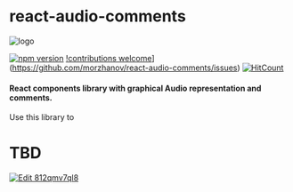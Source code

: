 # react-audio-comments

<img src="https://i.imgur.com/DbFz3bY.png" alt="logo" />

[![npm version](https://badge.fury.io/js/react-audio-comments.svg)](https://badge.fury.io/js/react-audio-comments)
[!contributions welcome](https://img.shields.io/badge/contributions-welcome-brightgreen.svg?style=flat)](https://github.com/morzhanov/react-audio-comments/issues)
[![HitCount](http://hits.dwyl.io/morzhanov/react-audio-comments.svg)](http://hits.dwyl.io/morzhanov/react-audio-comments)

#### React components library with graphical Audio representation and comments.

Use this library to 

# TBD

[![Edit 812qmv7ql8](https://codesandbox.io/static/img/play-codesandbox.svg)](https://codesandbox.io/s/812qmv7ql8?view=preview)
